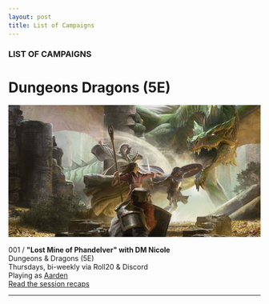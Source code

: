 ```yaml
---
layout: post
title: List of Campaigns
---
```


### LIST OF CAMPAIGNS

# Dungeons <i class="fab fa-d-and-d"></i> Dragons (5E)

![Image](/dnd-5e-phandelver-carousel.png)

001 / **"Lost Mine of Phandelver" with DM Nicole**
<br />Dungeons & Dragons (5E)
<br />Thursdays, bi-weekly via Roll20 & Discord
<br />Playing as [Aarden](/character)
<br />[Read the session recaps](/campaign/2021-lmop-with-dm-nicole)

---
